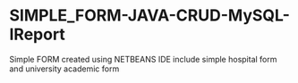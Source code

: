 # SIMPLE_FORM-JAVA-CRUD-MySQL-IReport
Simple FORM created using NETBEANS IDE include simple hospital form and university academic form
